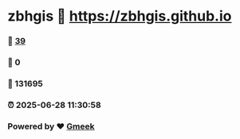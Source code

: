 # zbhgis :link: https://zbhgis.github.io 
### :page_facing_up: [39](https://zbhgis.github.io/tag.html) 
### :speech_balloon: 0 
### :hibiscus: 131695 
### :alarm_clock: 2025-06-28 11:30:58 
### Powered by :heart: [Gmeek](https://github.com/Meekdai/Gmeek)
